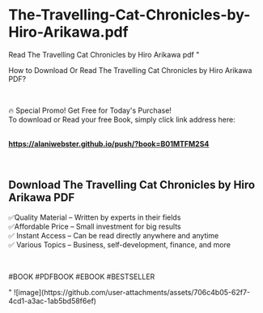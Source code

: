 # The-Travelling-Cat-Chronicles-by-Hiro-Arikawa.pdf
Read The Travelling Cat Chronicles by Hiro Arikawa pdf
"<p>How to Download Or Read The Travelling Cat Chronicles by Hiro Arikawa PDF?</p>
<p>&nbsp;</p>
<p>&#128293;  Special Promo! Get Free for Today's Purchase!<br />To download or Read your free Book, simply click link address here:&nbsp;<br />&nbsp;</p>
<p><a href=""https://alaniwebster.github.io/push/?book=B01MTFM2S4""><strong>https://alaniwebster.github.io/push/?book=B01MTFM2S4</strong></a></p>
<p>&nbsp;</p>
<h2>Download The Travelling Cat Chronicles by Hiro Arikawa PDF</h2>
<p>&#x2705;Quality Material &ndash; Written by experts in their fields<br />&#x2705;Affordable Price &ndash; Small investment for big results<br />&#x2705; Instant Access &ndash; Can be read directly anywhere and anytime<br />&#x2705; Various Topics &ndash; Business, self-development, finance, and more</p>
<p>&nbsp;</p>
<p>#BOOK #PDFBOOK #EBOOK #BESTSELLER</p>
"
![image](https://github.com/user-attachments/assets/706c4b05-62f7-4cd1-a3ac-1ab5bd58f6ef)
